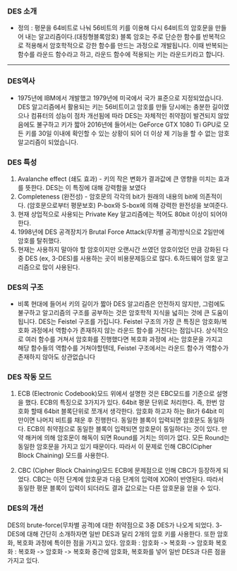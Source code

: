 ### DES 소개
* 정의 : 평문을 64비트로 나눠 56비트의 키를 이용해 다시 64비트의 암호문을 만들어 내는 알고리즘이다.(대칭형블록암호)
블록 암호는 주로 단순한 함수를 반복적으로 적용해서 암호학적으로 강한 함수를 만드는 과정으로 개발됩니다.
이때 반복되는 함수를 라운드 함수라고 하고, 라운드 함수에 적용되는 키는 라운드키라고 합니다.
<hr>

### DES역사
* 1975년에 IBM에서 개발했고 1979년에 미국에서 국가 표준으로 지정되었습니다.
DES 알고리즘에서 활용되는 키는 56비트이고 암호를 만들 당시에는 충분한 길이였으나 컴퓨터의 성능이 점차 개선됨에 따라 DES는 자체적인 취약점이 발견되지 않았음에도 불구하고
 키가 짧아 2016년에 들어서는 GeForce GTX 1080 Ti GPU로 모든 키를 30일 이내에 확인할 수 있는 상황이 되어 
더 이상 제 기능을 할 수 없는 암호 알고리즘이 되었습니다.


### DES 특성
1. Avalanche effect (쇄도 효과) - 키의 작은 변화가 결과값에 큰 영향을 미치는 효과를 뜻한다. DES는 이 특징에 대해 강력함을 보였다
2. Completeness (완전성) - 암호문의 각각의 bit가 원래의 내용의 bit에 의존적이다. (암호문으로부터 평문보호) P-box와 S-box에 의해 강력한 완전성을 보여준다.
3. 현재 상업적으로 사용되는 Private Key 알고리즘에는 적어도 80bit 이상이 되어야한다.
4. 1998년에 DES 공격장치가 Brutal Force Attack(무차별 공격)방식으로 2일만에 암호를 탈취했다.
5. 현재는 사용하지 말아야 할 암호이지만 오랜시간 쓰였던 암호이었던 만큼 강화된 다중 DES (ex, 3-DES)를 사용하는
 곳이 비용문제등으로 많다.
6.하드웨어 암호 알고리즘으로 많이 사용된다.

### DES의 구조
* 비록 현대에 들어서 키의 길이가 짧아 DES 알고리즘은 안전하지 않지만, 그럼에도 불구하고 알고리즘의 구조를 공부하는 것은 암호학적 지식을 넓히는 것에 큰 도움이 됩니다. DES는 Feistel 구조를 가집니다. Feistel 구조의 가장 큰 특징은 암호화/복호화 과정에서 역함수가 존재하지 않는 라운드 함수를 거친다는 점입니다. 상식적으로 여러 함수를 거쳐서 암호화를 진행했다면 복호화 과정에
서는 암호문을 가지고 해당 함수들의 역함수를 거쳐야할텐데, Feistel 구조에서는 라운드 함수가 역함수가 존재하지 않아도 상관없습니다

### DES 작동 모드

1. ECB (Electronic Codebook)모드
위에서 설명한 것은 EBC모드를 기준으로 설명을 했다. ECB의 특징으로 3가지가 있다.
64bit 평문 단위로 처리한다. 즉, 한번 암호화 할때 64bit 블록단위로 쪼개서 생각한다.
암호화 하고자 하는 Bit가 64bit 미만이면 나머지 비트를 채운 후 진행한다.
동일한 블록이 입력되면 암호문도 동일하다.
ECB의 취약점으로 동일한 블록이 입력되면 암호문이 동일하다는 것이 있다. 
만약 해커에 의해 암호문이 해독이 되면 Round를 거치는 의미가 없다. 모든 Round는 동일한 암호문을 가지고 있기 때문이다. 
따라서 이 문제로 인해 CBC(Cipher Block Chaining) 모드를 사용한다.


2. CBC (Cipher Block Chaining)모드
ECB에 문제점으로 인해 CBC가 등장하게 되었다. CBC는 이전 단계에 암호문과 다음 단계의 입력에 XOR이 반영된다. 
따라서 동일한 평문 블록이 입력이 되더라도 결과 값으로는 다른 암호문을 얻을 수 있다.



### DES의 개선
DES의 brute-force(무차별 공격)에 대한 취약점으로 3중 DES가 나오게 되었다.
3-DES에 대해 간단히 소개하자면 일반 DES과 달리 2개의 암호 키를 사용한다. 
또한 암호화, 복호화 과정에 특이한 점을 가지고 있다.
암호화 : 암호화 -> 복호화 -> 암호화
복호화 : 복호화 -> 암호화 -> 복호화
중간에 암호화, 복호화를 넣어 일반 DES과 다른 점을 가지고 있다.




